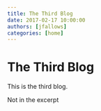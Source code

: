 ```yaml
---
title: The Third Blog
date: 2017-02-17 10:00:00
authors: [jfallows]
categories: [home]
---
```


# The Third Blog

This is the third blog.

<!--more-->

Not in the excerpt
